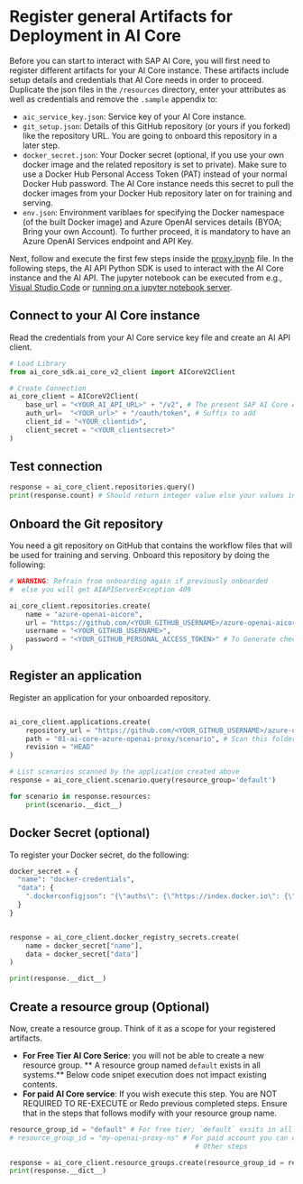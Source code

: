 # Register general Artifacts for Deployment in AI Core

Before you can start to interact with SAP AI Core, you will first need to register different
artifacts for your AI Core instance. These artifacts include setup details and credentials
that AI Core needs in order to proceed. Duplicate the json files in the `/resources` directory, enter your attributes as well as credentials and remove the `.sample` appendix to:

- `aic_service_key.json`: Service key of your AI Core instance.
- `git_setup.json`: Details of this GitHub repository (or yours if you forked) like the repository URL. You are
  going to onboard this repository in a later step.
- `docker_secret.json`: Your Docker secret (optional, if you use your own docker image and the related repository is set to private). Make sure to use a Docker Hub Personal Access Token
  (PAT) instead of your normal Docker Hub password. The AI Core instance needs this secret
  to pull the docker images from your Docker Hub repository later on for training and serving.
- `env.json`: Environment variblaes for specifying the Docker namespace (of the built Docker image) and Azure OpenAI services details (BYOA; Bring your own Account). To further proceed, it is mandatory to have an Azure OpenAI Services endpoint and API Key.

Next, follow and execute the first few steps inside the [proxy.ipynb](../../01-ai-core-azure-openai-proxy/proxy.ipynb) file. In the
following steps, the AI API Python SDK is used to interact with the AI Core instance and
the AI API. The jupyter notebook can be executed from e.g., [Visual Studio Code](https://code.visualstudio.com/docs/datascience/jupyter-notebooks) or [running on a jupyter notebook server](https://jupyter-notebook.readthedocs.io/en/stable/public_server.html).

## Connect to your AI Core instance

Read the credentials from your AI Core service key file and create an AI API
client.

```python
# Load Library
from ai_core_sdk.ai_core_v2_client import AICoreV2Client

# Create Connection
ai_core_client = AICoreV2Client(
    base_url = "<YOUR_AI_API_URL>" + "/v2", # The present SAP AI Core API version is 2
    auth_url=  "<YOUR_url>" + "/oauth/token", # Suffix to add
    client_id = "<YOUR_clientid>",
    client_secret = "<YOUR_clientsecret>"
)
```

## Test connection

```python
response = ai_core_client.repositories.query()
print(response.count) # Should return integer value else your values in above step are incorrect
```

## Onboard the Git repository

You need a git repository on GitHub that contains the workflow files that will be used for
training and serving. Onboard this repository by doing the following:

```python
# WARNING: Refrain from onboarding again if previously onboarded
#  else you will get AIAPIServerException 409

ai_core_client.repositories.create(
    name = "azure-openai-aicore",
    url = "https://github.com/<YOUR_GITHUB_USERNAME>/azure-openai-aicore-cap-api", # Forked repo
    username = "<YOUR_GITHUB_USERNAME>",
    password = "<YOUR_GITHUB_PERSONAL_ACCESS_TOKEN>" # To Generate check: https://developers.sap.com/tutorials/ai-core-helloworld.html#7ab4912e-2277-496b-84d9-7f1c9ef2365c
)
```

## Register an application

Register an application for your onboarded repository.

```python

ai_core_client.applications.create(
    repository_url = "https://github.com/<YOUR_GITHUB_USERNAME>/azure-openai-aicore-cap-api",
    path = "01-ai-core-azure-openai-proxy/scenario", # Scan this folder for instruction YAML files
    revision = "HEAD"
)
```

```python
# List scenarios scanned by the application created above
response = ai_core_client.scenario.query(resource_group='default')

for scenario in response.resources:
    print(scenario.__dict__)
```

## Docker Secret (optional)

To register your Docker secret, do the following:

```python
docker_secret = {
  "name": "docker-credentials",
  "data": {
    ".dockerconfigjson": "{\"auths\": {\"https://index.docker.io\": {\"username\": \"<USERNAME>\", \"password\": \"<DOCKER-HUB-PAT-TOKEN>\"}}}"
  }
}


response = ai_core_client.docker_registry_secrets.create(
    name = docker_secret["name"],
    data = docker_secret["data"]
)

print(response.__dict__)
```

## Create a resource group (Optional)

Now, create a resource group. Think of it as a scope for your registered artifacts.

- **For Free Tier AI Core Serice**: you will not be able to create a new resource group. ** A resource group named `default` exists in all systems.** Below code snipet  execution does not impact existing contents.
- **For paid AI Core service**: If you wish execute this step. You are NOT REQUIRED TO RE-EXECUTE or Redo previous completed steps. Ensure that in the steps that follows modify with your resource group name.


```python
resource_group_id = "default" # For free tier; `default` exsits in all systems
# resource_group_id = "my-openai-proxy-ns" # For paid account you can create a namespace aka resource group
                                              # Other steps 

response = ai_core_client.resource_groups.create(resource_group_id = resource_group_id)
print(response.__dict__)
```
